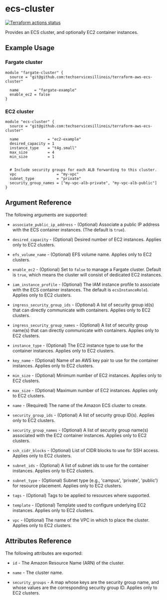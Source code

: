 # ecs-cluster

[![Terraform actions status](https://github.com/techservicesillinois/terraform-aws-ecs-cluster/workflows/terraform/badge.svg)](https://github.com/techservicesillinois/terraform-aws-ecs-cluster/actions)

Provides an ECS cluster, and optionally EC2 container instances.

Example Usage
-----------------

### Fargate cluster

```hcl
module "fargate-cluster" {
  source = "git@github.com:techservicesillinois/terraform-aws-ecs-cluster"

  name       = "fargate-example"
  enable_ec2 = false
}
```
### EC2 cluster

```hcl
module "ecs-cluster" {
  source = "git@github.com:techservicesillinois/terraform-aws-ecs-cluster"

  name             = "ec2-example"
  desired_capacity = 1
  instance_type    = "t4g.small"
  max_size         = 4
  min_size         = 1


  # Include security groups for each ALB forwarding to this cluster.
  vpc                  = "my-vpc"
  subnet_type          = "private"
  security_group_names = ["my-vpc-alb-private", "my-vpc-alb-public"]
}
```

Argument Reference
-----------------

The following arguments are supported:

* `associate_public_ip_address` - (Optional) Associate a public IP
  address with the ECS container instances. (The default is `true`).

* `desired_capacity` - (Optional) Desired number of EC2 instances.
  Applies only to EC2 clusters.

* `efs_volume_name` - (Optional) EFS volume name. Applies only to EC2 clusters.

* `enable_ec2` - (Optional) Set to `false` to manage a Fargate cluster.
Default is `true`, which means the cluster will consist of
dedicated EC2 instances.

* `iam_instance_profile` - (Optional) The IAM instance profile to
   associate with the ECS container instances. The default is
   `ecsInstanceRole`). Applies only to EC2 clusters.

* `ingress_security_group_ids` - (Optional) A list of security group
  id(s) that can directly communicate with containers. Applies only to EC2 clusters.

* `ingress_security_group_names` - (Optional) A list of security group
  name(s) that can directly communicate with containers. Applies only to EC2 clusters.

* `instance_type` - (Optional) The EC2 instance type to use for the
  container instances. Applies only to EC2 clusters.

* `key_name` - (Optional) Name of an AWS key pair to use for the
  container instances. Applies only to EC2 clusters.

* `min_size` - (Optional) Minimum number of EC2 instances.
  Applies only to EC2 clusters.

* `max_size` - (Optional) Maximum number of EC2 instances.
  Applies only to EC2 clusters.

* `name` - (Required) The name of the Amazon ECS cluster to create.

* `security_group_ids` - (Optional) A list of security group ID(s).
Applies only to EC2 clusters.

* `security_group_names` - (Optional) A list of security group name(s)
  associated with the EC2 container instances. Applies only to EC2 clusters.

* `ssh_cidr_blocks` - (Optional) List of CIDR blocks to use for SSH
  access. Applies only to EC2 clusters.

* `subnet_ids` - (Optional) A list of subnet ids to use for the
  container instances. Applies only to EC2 clusters.

* `subnet_type` - (Optional) Subnet type (e.g., 'campus', 'private', 'public') for resource placement. Applies only to EC2 clusters.

* `tags` - (Optional) Tags to be applied to resources where supported.
 
* `template` - (Optional) Template used to configure underlying EC2
  instances. Applies only to EC2 clusters.

* `vpc` - (Optional) The name of the VPC in which to place the cluster.
Applies only to EC2 clusters.

Attributes Reference
--------------------

The following attributes are exported:

* `id` - The Amazon Resource Name (ARN) of the cluster.

* `name` - The cluster name.

* `security_groups` - A map whose keys are the security group name, and whose values are the corresponding security group ID. Applies only to EC2 clusters. 

